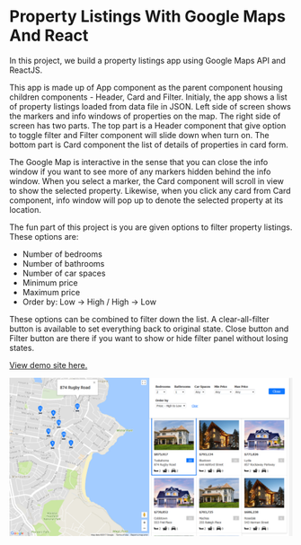 # Property Listings With Google Maps And React

In this project, we build a property listings app using Google Maps API and ReactJS.

This app is made up of App component as the parent component housing children components - Header, Card and Filter. Initialy, the app shows a list of property listings loaded from data file in JSON. Left side of screen shows the markers and info windows of properties on the map. The right side of screen has two parts. The top part is a Header component that give option to toggle filter and Filter component will slide down when turn on. The bottom part is Card component the list of details of properties in card form.

The Google Map is interactive in the sense that you can close the info window if you want to see more of any markers hidden behind the info window. When you select a marker, the Card component will scroll in view to show the selected property. Likewise, when you click any card from Card component, info window will pop up to denote the selected property at its location.

The fun part of this project is you are given options to filter property listings. These options are:
- Number of bedrooms
- Number of bathrooms
- Number of car spaces
- Minimum price
- Maximum price
- Order by: Low -> High / High -> Low

These options can be combined to filter down the list. A clear-all-filter button is available to set everything back to original state. Close button and Filter button are there if you want to show or hide filter panel without losing states.

[View demo site here.](http://edwinchen.co/react_property_listings_app/)

![Preview](screenshot.png)
